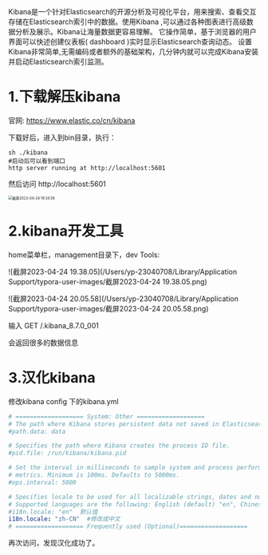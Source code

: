 Kibana是一个针对Elasticsearch的开源分析及可视化平台，用来搜索、查看交互存储在Elasticsearch索引中的数据。使用Kibana ,可以通过各种图表进行高级数据分析及展示。Kibana让海量数据更容易理解。
它操作简单，基于浏览器的用户界面可以快述创建仪表板( dashboard )实时显示Elasticsearch查询动态。
设置Kibana非常简单,无需编码或者额外的基础架构，几分钟内就可以完成Kibana安装并启动Elasticsearch索引监测。

# 1.下载解压kibana

官网: https://www.elastic.co/cn/kibana

下载好后，进入到bin目录，执行：

```shell
sh ./kibana
#启动后可以看到端口
http server running at http://localhost:5601
```

然后访问 http://localhost:5601

<img src="/Users/yp-23040708/Library/Application Support/typora-user-images/截屏2023-04-24 19.34.59.png" alt="截屏2023-04-24 19.34.59" style="zoom:50%;" />

# 2.kibana开发工具

home菜单栏，management目录下，dev Tools:

![截屏2023-04-24 19.38.05](/Users/yp-23040708/Library/Application Support/typora-user-images/截屏2023-04-24 19.38.05.png)

![截屏2023-04-24 20.05.58](/Users/yp-23040708/Library/Application Support/typora-user-images/截屏2023-04-24 20.05.58.png)

输入 GET /.kibana_8.7.0_001

会返回很多的数据信息

# 3.汉化kibana

修改kibana config 下的kibana.yml

```yaml
# =================== System: Other ===================
# The path where Kibana stores persistent data not saved in Elasticsearch. Defaults to data
#path.data: data

# Specifies the path where Kibana creates the process ID file.
#pid.file: /run/kibana/kibana.pid

# Set the interval in milliseconds to sample system and process performance
# metrics. Minimum is 100ms. Defaults to 5000ms.
#ops.interval: 5000

# Specifies locale to be used for all localizable strings, dates and number formats.
# Supported languages are the following: English (default) "en", Chinese "zh-CN", Japanese "ja-JP", French "fr-FR".
#i18n.locale: "en"  默认值
i18n.locale: "zh-CN"  #修改成中文
# =================== Frequently used (Optional)===================
```

再次访问，发现汉化成功了。